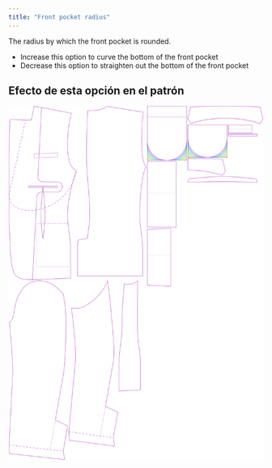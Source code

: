 ```yaml
---
title: "Front pocket radius"
---
```


The radius by which the front pocket is rounded.

- Increase this option to curve the bottom of the front pocket
- Decrease this option to straighten out the bottom of the front pocket

## Efecto de esta opción en el patrón

![This image shows the effect of this option by superimposing several variants that have a different value for this option](jaeger_frontpocketradius_sample.svg "Effect of this option on the pattern")
